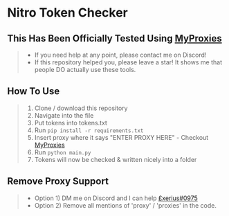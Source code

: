 # Nitro Token Checker
## This Has Been Officially Tested Using [MyProxies](http://myproxies.io) 
> + If you need help at any point, please contact me on Discord!
> + If this repository helped you, please leave a star! It shows me that people DO actually use these tools.

## How To Use
> 1) Clone / download this repository 
> 2) Navigate into the file
> 3) Put tokens into tokens.txt
> 4) Run `pip install -r requirements.txt` 
> 5) Insert proxy where it says "ENTER PROXY HERE" - Checkout [MyProxies](https://myproxies.io)
> 5) Run `python main.py`
> 6) Tokens will now be checked & written nicely into a folder

## Remove Proxy Support
> + Option 1) DM me on Discord and I can help [£xerius#0975](http://discord.gg/funnysite)
> + Option 2) Remove all mentions of 'proxy' / 'proxies' in the code.
